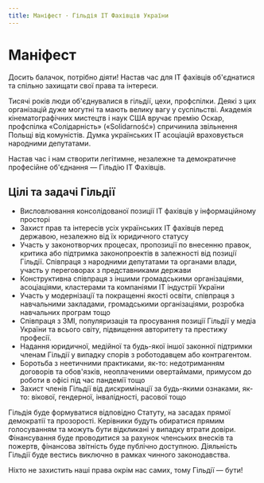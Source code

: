 ```yaml
---
title: Маніфест · Гільдія ІТ Фахівців України 
---
```


# Маніфест

Досить балачок, потрібно діяти!
Настав час для ІТ фахівців об'єднатися та спільно захищати свої права та інтереси.

Тисячі років люди об'єднувалися в гільдії, цехи, профспілки. Деякі з цих організацій дуже могутні та мають велику вагу у суспільстві. Академія кінематографічних мистецтв і наук США вручає премію Оскар, профспілка «Солідарність» («Solidarność») спричинила звільнення Польщі від комуністів. Думка українських ІТ асоціацій враховується народними депутатами.

Настав час і нам створити легітимне, незалежне та демократичне професійне об'єднання — Гільдію ІТ Фахівців.

## Цілі та задачі Гільдії

- Висловлювання консолідованої позиції ІТ фахівців у інформаційному просторі
- Захист прав та інтересів усіх українських ІТ фахівців перед державою, незалежно від їх юридичного статусу
- Участь у законотворчих процесах, пропозиції по внесенню правок, критика або підтримка законопроектів в залежності від позиції Гільдії. Співпраця з народними депутатами та органами влади, участь у переговорах з представниками держави
- Конструктивна співпраця з іншими громадськими організаціями, асоціаціями, кластерами та компаніями ІТ індустрії України
- Участь у модернізації та покращенні якості освіти, співпраця з навчальними закладами, громадськими організаціями, розробка навчальних програм тощо
- Співпраця з ЗМІ, популяризація та просування позиції Гільдії у медіа України та всього світу, підвищення авторитету та престижу професії.
- Надання юридичної, медійної та будь-якої іншої законної підтримки членам Гільдії у випадку спорів з роботодавцем або контрагентом.
- Боротьба з неетичними практиками, як-то: недотриманням договорів та обов'язків, неоплаченими овертаймами, примусом до роботи в офісі під час пандемії тощо
- Захист членів Гільдії від дискримінації за будь-якими ознаками, як-то: вікової, гендерної, інвалідності, расової тощо

Гільдія буде формуватися відповідно Статуту, на засадах прямої демократії та прозорості. Керівники будуть обиратися прямим голосуванням та можуть бути відкликані у випадку втрати довіри. Фінансування буде проводитися за рахунок членських внесків та пожертв, фінансова звітність буде публічно доступною. Діяльність Гільдії буде вестись виключно в рамках чинного законодавства.

Ніхто не захистить наші права окрім нас самих, тому Гільдії — бути!

